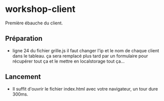 # workshop-client

Première ébauche du client.

## Préparation

 - ligne 24 du fichier grille.js il faut changer l'ip et le nom de chaque client dans le tableau. ça sera remplacé plus tard par un formulaire pour récupérer tout ça et le mettre en localstorage tout ça...
 
## Lancement

 - Il suffit d'ouvrir le fichier index.html avec votre navigateur, un tour dure 300ms.

